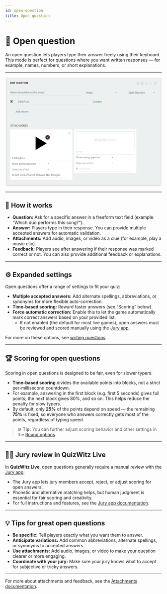 ```yaml
---
id: open-question
title: Open question
---
```


# 💬 Open question

An open question lets players type their answer freely using their keyboard. This mode is perfect for questions where you want written responses — for example, names, numbers, or short explanations.

---

![Example: Open question about music](../../assets/images/question-modes/open-question/open-question.png)

---

## 📝 How it works

- **Question:** Ask for a specific answer in a freeform text field (example: “Which duo performs this song?”).
- **Answer:** Players type in their response. You can provide multiple accepted answers for automatic validation.
- **Attachments:** Add audio, images, or video as a clue (for example, play a music clip).
- **Feedback:** Players see after answering if their response was marked correct or not. You can also provide additional feedback or explanations.

---

## ⚙️ Expanded settings

Open questions offer a range of settings to fit your quiz:

- **Multiple accepted answers:** Add alternate spellings, abbreviations, or synonyms for more flexible auto-correction.
- **Time-based scoring:** Reward faster answers (see “Scoring” below).
- **Force automatic correction:** Enable this to let the game automatically mark correct answers based on your provided list.
    - If not enabled (the default for most live games), open answers must be reviewed and scored manually using the [Jury app](../quizmaster/004-jury-app.md).

For more on these options, see [writing questions](../editor/005-writing-questions.md).

---

## 🏆 Scoring for open questions

Scoring in open questions is designed to be fair, even for slower typers:

- **Time-based scoring** divides the available points into blocks, not a strict per-millisecond countdown.
- For example, answering in the first block (e.g. first 5 seconds) gives full points; the next block gives 80%, and so on. This helps reduce the penalty for slow typers.
- By default, only **25%** of the points depend on speed — the remaining **75%** is fixed, so everyone who answers correctly gets most of the points, regardless of typing speed.

> ⚙️ **Tip:** You can further adjust scoring behavior and other settings in the [Round options](../editor/008-round-options.md).

---

## 🧑‍⚖️ Jury review in QuizWitz Live

In **QuizWitz Live**, open questions generally require a manual review with the [Jury app](../quizmaster/004-jury-app.md):

- The Jury app lets jury members accept, reject, or adjust scoring for open answers.
- Phonetic and alternative matching helps, but human judgment is essential for fair scoring and creativity.
- For full instructions and features, see the [Jury app documentation](../quizmaster/004-jury-app.md).

---

## 💡 Tips for great open questions

- **Be specific:** Tell players exactly what you want them to answer.
- **Anticipate variations:** Add common abbreviations, alternate spellings, or synonyms to accepted answers.
- **Use attachments:** Add audio, images, or video to make your question clearer or more engaging.
- **Coordinate with your jury:** Make sure your jury knows what to accept for subjective or tricky answers.

---

For more about attachments and feedback, see the [Attachments documentation](../editor/006-attachments.md).
